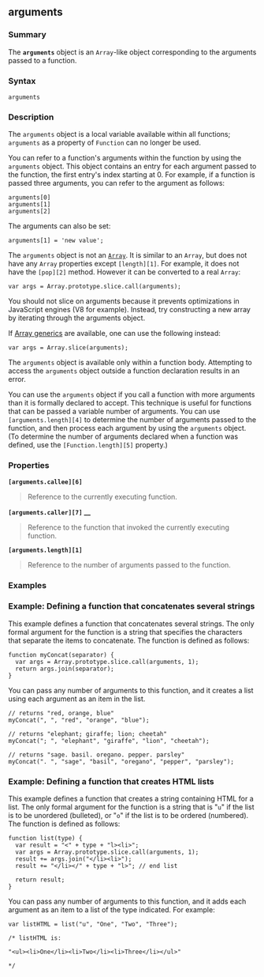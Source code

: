 ## arguments

### Summary

The **`arguments`** object is an `Array`-like object corresponding to the arguments passed to a function.

### Syntax

    arguments

### Description

The `arguments` object is a local variable available within all functions; `arguments` as a property of `Function` can no longer be used.

You can refer to a function's arguments within the function by using the `arguments` object. This object contains an entry for each argument passed to the function, the first entry's index starting at 0\. For example, if a function is passed three arguments, you can refer to the argument as follows:

    arguments[0]
    arguments[1]
    arguments[2]
    

The arguments can also be set:

    arguments[1] = 'new value';

The `arguments` object is not an [`Array`][0]. It is similar to an `Array`, but does not have any `Array` properties except `[length][1]`. For example, it does not have the `[pop][2]` method. However it can be converted to a real `Array`:

    var args = Array.prototype.slice.call(arguments);

You should not slice on arguments because it prevents optimizations in JavaScript engines (V8 for example). Instead, try constructing a new array by iterating through the arguments object.

If [Array generics][3] are available, one can use the following instead:

    var args = Array.slice(arguments);

The `arguments` object is available only within a function body. Attempting to access the `arguments` object outside a function declaration results in an error.

You can use the `arguments` object if you call a function with more arguments than it is formally declared to accept. This technique is useful for functions that can be passed a variable number of arguments. You can use `[arguments.length][4]` to determine the number of arguments passed to the function, and then process each argument by using the `arguments` object. (To determine the number of arguments declared when a function was defined, use the `[Function.length][5]` property.)

### Properties

**`[arguments.callee][6]`**

> Reference to the currently executing function.

**`[arguments.caller][7]` __**

> Reference to the function that invoked the currently executing function.

**`[arguments.length][1]`**

> Reference to the number of arguments passed to the function.

### Examples

### Example: Defining a function that concatenates several strings

This example defines a function that concatenates several strings. The only formal argument for the function is a string that specifies the characters that separate the items to concatenate. The function is defined as follows:

    function myConcat(separator) {
      var args = Array.prototype.slice.call(arguments, 1);
      return args.join(separator);
    }

You can pass any number of arguments to this function, and it creates a list using each argument as an item in the list.

    // returns "red, orange, blue"
    myConcat(", ", "red", "orange", "blue");
    
    // returns "elephant; giraffe; lion; cheetah"
    myConcat("; ", "elephant", "giraffe", "lion", "cheetah");
    
    // returns "sage. basil. oregano. pepper. parsley"
    myConcat(". ", "sage", "basil", "oregano", "pepper", "parsley");

### Example: Defining a function that creates HTML lists

This example defines a function that creates a string containing HTML for a list. The only formal argument for the function is a string that is "`u`" if the list is to be unordered (bulleted), or "`o`" if the list is to be ordered (numbered). The function is defined as follows:

    function list(type) {
      var result = "<" + type + "l><li>";
      var args = Array.prototype.slice.call(arguments, 1);
      result += args.join("</li><li>");
      result += "</li></" + type + "l>"; // end list
    
      return result;
    }

You can pass any number of arguments to this function, and it adds each argument as an item to a list of the type indicated. For example:

    var listHTML = list("u", "One", "Two", "Three");
    
    /* listHTML is:
    
    "<ul><li>One</li><li>Two</li><li>Three</li></ul>"
    
    */



[0]: https://developer.mozilla.org/en/docs/Web/JavaScript/Reference/Global_Objects/Array "The JavaScript Array global object is a constructor for arrays, which are high-level, list-like objects."
[1]: https://developer.mozilla.org/en/docs/Web/JavaScript/Reference/Functions/arguments/length "JavaScript/Reference/Functions_and_function_scope/arguments/length"
[2]: https://developer.mozilla.org/en/docs/Web/JavaScript/Reference/Global_Objects/Array/pop "JavaScript/Reference/Global_Objects/Array/pop"
[3]: https://developer.mozilla.org/en/docs/Web/JavaScript/Reference/Global_Objects/Array#Array_generic_methods "https://developer.mozilla.orghttps://developer.mozilla.org/en/docs/JavaScript/Reference/Global_Objects/Array#Array_generic_methods"
[4]: https://developer.mozilla.org/en/docs/JavaScript/Reference/Functions_and_function_scope/arguments/length "JavaScript/Reference/Functions_and_function_scope/arguments/length"
[5]: https://developer.mozilla.org/en/docs/JavaScript/Reference/Global_Objects/Function/length "JavaScript/Reference/Global_Objects/Function/length"
[6]: https://developer.mozilla.org/en/docs/Web/JavaScript/Reference/Functions/arguments/callee "JavaScript/Reference/Functions_and_function_scope/arguments/callee"
[7]: https://developer.mozilla.org/en/docs/Web/JavaScript/Reference/Functions/arguments/caller "JavaScript/Reference/Functions_and_function_scope/arguments/caller"